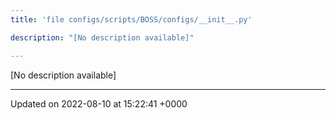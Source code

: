 ```yaml
---
title: 'file configs/scripts/BOSS/configs/__init__.py'

description: "[No description available]"

---
```







[No description available]






-------------------------------

Updated on 2022-08-10 at 15:22:41 +0000
